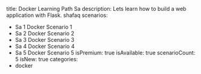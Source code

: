 title: Docker Learning Path Sa
description: Lets learn how to build a web application with Flask. shafaq
scenarios: 
  - Sa 1 Docker Scenario 1
  - Sa 2 Docker Scenario 2
  - Sa 3 Docker Scenario 3
  - Sa 4 Docker Scenario 4
  - Sa 5 Docker Scenario 5
isPremium: true
isAvailable: true
scenarioCount: 5
isNew: true
categories: 
  - docker
